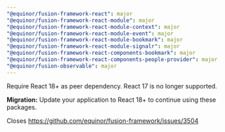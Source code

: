 ```yaml
---
"@equinor/fusion-framework-react": major
"@equinor/fusion-framework-react-module": major
"@equinor/fusion-framework-react-module-context": major
"@equinor/fusion-framework-react-module-event": major
"@equinor/fusion-framework-react-module-bookmark": major
"@equinor/fusion-framework-react-module-signalr": major
"@equinor/fusion-framework-react-components-bookmark": major
"@equinor/fusion-framework-react-components-people-provider": major
"@equinor/fusion-observable": major
---
```


Require React 18+ as peer dependency. React 17 is no longer supported.

**Migration:** Update your application to React 18+ to continue using these packages.

Closes https://github.com/equinor/fusion-framework/issues/3504

